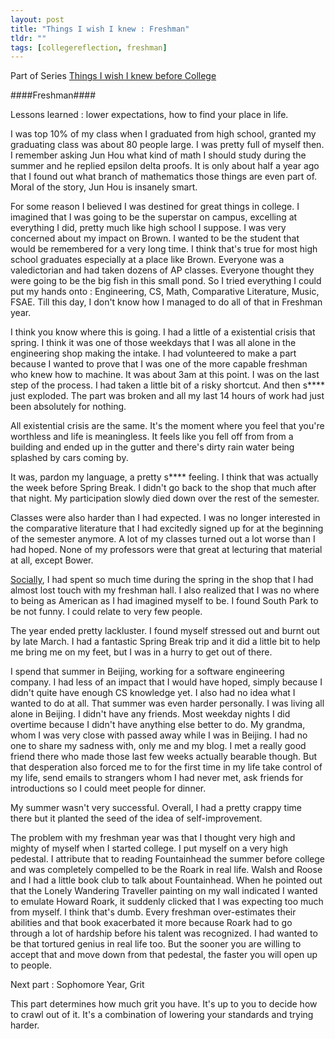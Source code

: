```yaml
---
layout: post
title: "Things I wish I knew : Freshman"
tldr: ""
tags: [collegereflection, freshman]
---
```


[college]: 2013/08/12/college-reflection/
[social]: 2013/08/12/things-i-wish-i-knew--personal/#social

Part of Series [Things I wish I knew before College][college]

####Freshman####

Lessons learned : lower expectations, how to find your place in life. 

I was top 10% of my class when I graduated from high school, granted my graduating class was about 80 people large. I was pretty full of myself then. I remember asking Jun Hou what kind of math I should study during the summer and he replied epsilon delta proofs. It is only about half a year ago that I found out what branch of mathematics those things are even part of. Moral of the story, Jun Hou is insanely smart.

For some reason I believed I was destined for great things in college. I imagined that I was going to be the superstar on campus, excelling at everything I did, pretty much like high school I suppose.  I was very concerned about my impact on Brown. I wanted to be the student that would be remembered for a very long time. I think that's true for most high school graduates especially at a place like Brown. Everyone was a valedictorian and had taken dozens of AP classes. Everyone thought they were going to be the big fish in this small pond. So I tried everything I could put my hands onto : Engineering, CS, Math, Comparative Literature, Music, FSAE. Till this day, I don't know how I managed to do all of that in Freshman year.

I think you know where this is going. I had a little of a existential crisis that spring. I think it was one of those weekdays that I was all alone in the engineering shop making the intake. I had volunteered to make a part because I wanted to prove that I was one of the more capable freshman who knew how to machine. It was about 3am at this point. I was on the last step of the process. I had taken a little bit of a risky shortcut. And then s**** just exploded. The part was broken and all my last 14 hours of work had just been absolutely for nothing. 

All existential crisis are the same. It's the moment where you feel that you're worthless and life is meaningless. It feels like you fell off from from a building and ended up in the gutter and there's dirty rain water being splashed by cars coming by. 

It was, pardon my language, a pretty s**** feeling. I think that was actually the week before Spring Break. I didn't go back to the shop that much after that night. My participation slowly died down over the rest of the semester. 

Classes were also harder than I had expected. I was no longer interested in the comparative literature that I had excitedly signed up for at the beginning of the semester anymore. A lot of my classes turned out a lot worse than I had hoped. None of my professors were that great at lecturing that material at all, except Bower. 

[Socially][social], I had spent so much time during the spring in the shop that I had almost lost touch with my freshman hall. I also realized that I was no where to being as American as I had imagined myself to be. I found South Park to be not funny. I could relate to very few people.  

The year ended pretty lackluster. I found myself stressed out and burnt out by late March. I had a fantastic Spring Break trip and it did a little bit to help me bring me on my feet, but I was in a hurry to get out of there. 

I spend that summer in Beijing, working for a software engineering company. I had less of an impact that I would have hoped, simply because I didn't quite have enough CS knowledge yet. I also had no idea what I wanted to do at all.  That summer was even harder personally. I was living all alone in Beijing. I didn't have any friends. Most weekday nights I did overtime because I didn't have anything else better to do. My grandma, whom I was very close with passed away while I was in Beijing. I had no one to share my sadness with, only me and my blog. I met a really good friend there who made those last few weeks actually bearable though. But that desperation also forced me to for the first time in my life take control of my life, send emails to strangers whom I had never met, ask friends for introductions so I could meet people for dinner. 

My summer wasn't very successful. Overall, I had a pretty crappy time there but it planted the seed of the idea of self-improvement. 

The problem with my freshman year was that I thought very high and mighty of myself when I started college. I put myself on a very high pedestal. I attribute that to reading Fountainhead the summer before college and was completely compelled to be the Roark in real life. Walsh and Roose and I had a little book club to talk about Fountainhead. When he pointed out that the Lonely Wandering Traveller painting on my wall indicated I wanted to emulate Howard Roark, it suddenly clicked that I was expecting too much from myself. I think that's dumb. Every freshman over-estimates their abilities and that book exacerbated it more because Roark had to go through a lot of hardship before his talent was recognized. I had wanted to be that tortured genius in real life too. But the sooner you are willing to accept that and move down from that pedestal, the faster you will open up to people.

Next part : Sophomore Year, Grit

This part determines how much grit you have. It's up to you to decide how to crawl out of it. It's a combination of lowering your standards and trying harder. 


